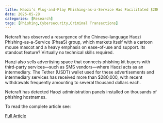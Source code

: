```yaml
---
title: Haozi’s Plug-and-Play Phishing-as-a-Service Has Facilitated $280,000 of Criminal Transactions Over Past Five Months
date: 2025-05-28
categories: [Research]
tags: [Phishing,Cybersecurity,Criminal Transactions]
---
```


Netcraft has observed a resurgence of the Chinese-language Haozi Phishing-as-a-Service (PhaaS) group, which markets itself with a cartoon mouse mascot and a heavy emphasis on ease-of-use and support. Its standout feature? Virtually no technical skills required.

Haozi also sells advertising space that connects phishing kit buyers with third-party services—such as SMS vendors—where Haozi acts as an intermediary. The Tether (USDT) wallet used for these advertisements and intermediary services has received more than $280,000, with recent withdrawals frequently amounting to several thousand dollars each.

Netcraft has detected Haozi administration panels installed on thousands of phishing hostnames.

To read the complete article see:

[Full Article](https://www.netcraft.com/blog/haozi-s-plug-and-play-phishing-as-a-service-has-facilitated-280-000-of-criminal-transactions) 